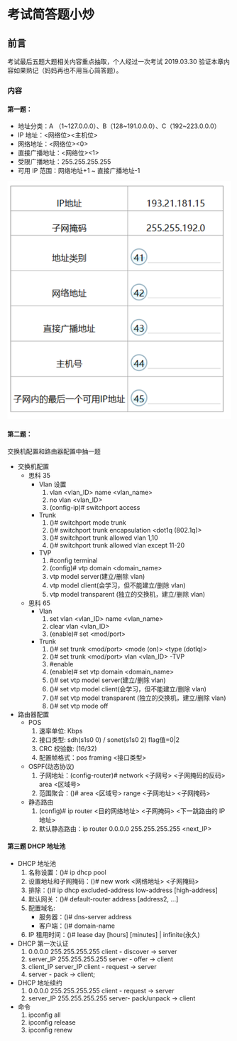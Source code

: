 # 考试简答题小炒

## 前言

考试最后五题大题相关内容重点抽取，个人经过一次考试 2019.03.30 验证本章内容如果熟记（妈妈再也不用当心简答题）。

### 内容

#### 第一题：

- 地址分类：A （1\~127.0.0.0）、B（128\~191.0.0.0）、C（192~223.0.0.0）
- IP 地址：<网络位><主机位>
- 网络地址：<网络位><0>
- 直接广播地址：<网络位><1>
- 受限广播地址：255.255.255.255
- 可用 IP 范围：网络地址+1 ~ 直接广播地址-1

![第一题](../static/images/12-01.png)

#### 第二题：

交换机配置和路由器配置中抽一题

- 交换机配置
    - 思科 35
        - Vlan 设置
            1. vlan <vlan_ID> name <vlan_name>
            2. no vlan <vlan_ID>
            3. (config-ip)# switchport access <vlan num>
        - Trunk
            1. ()# switchport mode trunk
            2. ()# switchport trunk encapsulation <dot1q (802.1q)>
            3. ()# switchport trunk allowed vlan 1,10
            3. ()# switchport trunk allowed vlan except 11-20
        - TVP 
            1. #config terminal
            2. (config)# vtp domain <domain_name>
            3. vtp model server(建立/删除 vlan)
            4. vtp model client(会学习，但不能建立/删除 vlan)
            5. vtp model transparent (独立的交换机，建立/删除 vlan)
    - 思科 65
        - Vlan 
            1. set vlan <vlan_ID> name <vlan_name>
            2. clear vlan <vlan_ID>
            3. (enable)# set <vlan num> <mod/port>
        - Trunk
            1. ()# set trunk <mod/port> <mode (on)> <type (dotlq)>
            2. ()# set trunk <mod/port> vlan <vlan_ID>
        -TVP
            1. #enable
            2. (enable)# set vtp domain <domain_name>
            3. ()# set vtp model server(建立/删除 vlan)
            4. ()# set vtp model client(会学习，但不能建立/删除 vlan)
            5. ()# set vtp model transparent (独立的交换机，建立/删除 vlan)
            6. ()# set vtp mode off
- 路由器配置
    - POS
        1. 速率单位: Kbps
        2. 接口类型: sdh(s1s0 0) / sonet(s1s0 2)  flag值=0|2
        3. CRC 校验数: (16/32)
        4. 配置帧格式：pos framing <接口类型>
    - OSPF(动态协议)
        1. 子网地址：(config-router)# network <IP> <子网号> <子网掩码的反码> area <区域号>
        2. 范围聚合：()# area <区域号> range <子网地址> <子网掩码>
    - 静态路由
        1. (config)# ip router <目的网络地址> <子网掩码> <下一跳路由的 IP 地址>
        2. 默认静态路由：ip router 0.0.0.0 255.255.255.255 <next_IP>

#### 第三题 DHCP 地址池

- DHCP 地址池
    1. 名称设置：()# ip dhcp pool <name>
    2. 设置地址和子网掩码：()# new work <网络地址> <子网掩码>
    3. 排除：()# ip dhcp excluded-address low-address [high-address]
    4. 默认网关：()# default-router address [address2, ...]
    5. 配置域名:
        - 服务器：()# dns-server address
        - 客户端：()# domain-name <name>
    6. IP 租用时间：()# lease day [hours] [minutes] | infinite(永久)
- DHCP 第一次认证
    1. 0.0.0.0 255.255.255.255 client - discover -> server
    2. server_IP 255.255.255.255 server - offer -> client
    3. client_IP server_IP client - request -> server
    4. server - pack -> client;
- DHCP 地址续约
    1. 0.0.0.0 255.255.255.255 client - request -> server
    2. server_IP 255.255.255.255 server- pack/unpack -> client
- 命令
    1. ipconfig all
    2. ipconfig release
    3. ipconfig renew





